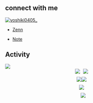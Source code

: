 

<h2 align="left">connect with me</h3>
<p align="left">
  <a href="https://twitter.com/yoshiki0405_" target="blank"><img src="style=for-the-badge" alt="yoshiki0405_" /></a>
</p>

- [Zenn](https://zenn.dev/y045)

- [Note](https://note.com/yoshiki0405_/n/neb80eb6d14d5)

<h2 align="left">Activity</h3>

<!-- 
<a href="https://github.com/tocoteron">
  <img align="left" height="170px" src="https://github-readme-stats.vercel.app/api?username=yoshiki0405&count_private=true&show_icons=true&theme=dracula" />
</a>
<a href="https://github.com/tocoteron">
  <img align="left" height="170px" src="https://github-readme-stats.vercel.app/api/top-langs/?username=yoshiki0405&layout=compact&theme=dracula" />
</a>
--> 


<div align="left">
  <img src="https://github-profile-summary-cards.vercel.app/api/cards/profile-details?username=yoshiki0405&count_private=true&theme=2077"/>
</div>
<div style="display: flex; justify-content: center; align-items: center; flex-wrap: nowrap; margin-bottom: 10px;">
  <img src="https://github-profile-summary-cards.vercel.app/api/cards/repos-per-language?username=yoshiki0405&count_private=true&theme=2077" style="margin-right: 10px;"/>
  <img src="https://github-profile-summary-cards.vercel.app/api/cards/most-commit-language?username=yoshiki0405&count_private=true&theme=2077" style="margin-right: 10px;"/>
</div>
<div style="display: flex; justify-content: center; align-items: center; flex-wrap: nowrap; margin-bottom: 10px;">
  <img src="https://github-readme-stats.vercel.app/api?username=yoshiki0405&show_icons=true&theme=tokyonight" />
  <img src="https://github-profile-summary-cards.vercel.app/api/cards/stats?username=yoshiki0405&count_private=true&theme=2077" style="margin-right: 10px;"/>
</div>
<div style="display: flex; justify-content: center; align-items: center; flex-wrap: nowrap; margin-bottom: 10px;">
  <img src="https://github-profile-summary-cards.vercel.app/api/cards/productive-time?username=yoshiki0405&count_private=true&theme=2077" style="margin-right: 10px;"/>
</div>
<div align="center">
  <img src="https://github-profile-trophy.vercel.app/?username=yoshiki0405&rank=-?&theme=darkhub"/>
</div>


